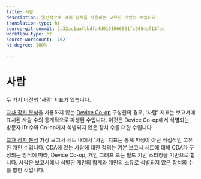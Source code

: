```yaml
---
title: 사람
description: 일반적으로 여러 장치를 사용하는 고유한 개인의 수입니다.
translation-type: ht
source-git-commit: 2a32ac1aafbbdfa4d0161666061fc9084af13fae
workflow-type: ht
source-wordcount: '162'
ht-degree: 100%

---
```



# 사람

두 가지 버전의 &#39;사람&#39; 지표가 있습니다.

[교차 장치 분석](../cda/overview.md)을 사용하지 않는 [Device Co-op](https://docs.adobe.com/content/help/ko-KR/device-co-op/using/data/people.html) 구성원의 경우, &#39;사람&#39; 지표는 보고서에 표시된 사람 수의 통계적으로 파생된 수입니다. 이것은 Device Co-op에서 식별되는 방문자 ID 수와 Co-op에서 식별되지 않은 장치 수를 더한 수입니다.

[교차 장치 분석](../cda/overview.md) 가상 보고서 세트 내에서 &#39;사람&#39; 지표는 통계 파생이 아닌 직접적인 고유한 개인 수입니다. CDA에 있는 사람에 대한 정의는 기본 보고서 세트에 대해 CDA가 구성되는 방식에 따라, Device Co-op, 개인 그래프 또는 필드 기반 스티칭을 기반으로 합니다. 사람은 보고서에서 식별된 개인의 합계와 개인의 소유로 식별되지 않은 장치의 수를 합한 것입니다.

